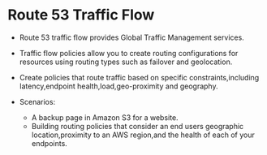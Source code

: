 # Route 53 Traffic Flow

- Route 53 traffic flow provides Global Traffic Management services.

- Traffic flow policies allow you to create routing configurations for resources using routing types such as failover and geolocation.

- Create policies that route traffic based on specific constraints,including latency,endpoint health,load,geo-proximity and geography.

- Scenarios:
    + A backup page in Amazon S3 for a website.
    + Building routing policies that consider an end users geographic location,proximity to an AWS region,and the health of each of your endpoints.